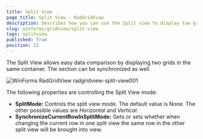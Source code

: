 ```yaml
---
title: Split View
page_title: Split View - RadGridView
description: Describes how you can use the Split view to display tow grid withing the same container which allows easy data comparison.  
slug: winforms/gridview/split-view
tags: splitview
published: True
position: 12
---
```


The Split View allows easy data comparison by displaying two grids in the same container. The section can be synchronized as well.  

![WinForms RadGridView radgridview-split-view001](images/radgridview-split-view.png)

The following properties are controlling the Split View mode:

* __SplitMode:__ Controls the split view mode. The default value is None. The other possible values are *Horizontal* and *Vertical*. 
* __SynchronizeCurrentRowInSplitMode:__ Gets or sets whether when changing the current row in one split view the same row in the other split view will be brought into view.
